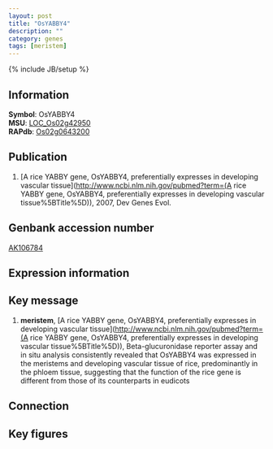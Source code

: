```yaml
---
layout: post
title: "OsYABBY4"
description: ""
category: genes
tags: [meristem]
---
```

{% include JB/setup %}

## Information
__Symbol__: OsYABBY4  
__MSU__: [LOC_Os02g42950](http://rice.plantbiology.msu.edu/cgi-bin/ORF_infopage.cgi?orf=LOC_Os02g42950)  
__RAPdb__: [Os02g0643200](http://rapdb.dna.affrc.go.jp/viewer/gbrowse_details/irgsp1?name=Os02g0643200)  

## Publication
1. [A rice YABBY gene, OsYABBY4, preferentially expresses in developing vascular tissue](http://www.ncbi.nlm.nih.gov/pubmed?term=(A rice YABBY gene, OsYABBY4, preferentially expresses in developing vascular tissue%5BTitle%5D)), 2007, Dev Genes Evol.

## Genbank accession number
[AK106784](http://www.ncbi.nlm.nih.gov/nuccore/AK106784)

## Expression information

## Key message
1. __meristem__, [A rice YABBY gene, OsYABBY4, preferentially expresses in developing vascular tissue](http://www.ncbi.nlm.nih.gov/pubmed?term=(A rice YABBY gene, OsYABBY4, preferentially expresses in developing vascular tissue%5BTitle%5D)),  Beta-glucuronidase reporter assay and in situ analysis consistently revealed that OsYABBY4 was expressed in the meristems and developing vascular tissue of rice, predominantly in the phloem tissue, suggesting that the function of the rice gene is different from those of its counterparts in eudicots

## Connection

## Key figures


